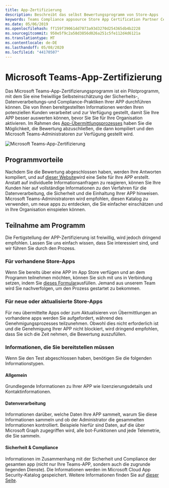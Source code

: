 ```yaml
---
title: App-Zertifizierung
description: Beschreibt das selbst Bewertungsprogramm von Store-Apps
keywords: Teams Compliance appsource Store App Certification Partner Center
ms.date: 05/06/2019
ms.openlocfilehash: ff159f39061dd7073a93d3270d254365db4b2228
ms.sourcegitcommit: 950e5f9c2a58d3856d026a251c5fe112d4d6121a
ms.translationtype: MT
ms.contentlocale: de-DE
ms.lasthandoff: 05/08/2020
ms.locfileid: "44170507"
---
```

# <a name="microsoft-teams-app-certification"></a>Microsoft Teams-App-Zertifizierung

Das Microsoft Teams-App-Zertifizierungsprogramm ist ein Pilotprogramm, mit dem Sie eine freiwillige Selbsteinschätzung der Sicherheits-, Datenverarbeitungs-und Compliance-Praktiken Ihrer APP durchführen können. Die von Ihnen bereitgestellten Informationen werden Ihren potenziellen Kunden verarbeitet und zur Verfügung gestellt, damit Sie Ihre APP besser auswerten können, bevor Sie Sie für Ihre Organisation aktivieren. Im Rahmen des [App-Übermittlungsprozesses](~/concepts/deploy-and-publish/apps-publish.md) haben Sie die Möglichkeit, die Bewertung abzuschließen, die dann kompiliert und den Microsoft Teams-Administratoren zur Verfügung gestellt wird.

![Microsoft Teams-App-Zertifizierung](~/assets/images/self-assessment.png)

## <a name="program-benefits"></a>Programmvorteile

Nachdem Sie die Bewertung abgeschlossen haben, werden Ihre Antworten kompiliert, und auf [dieser Website](https://aka.ms/AppCertification)wird eine Seite für Ihre APP erstellt. Anstatt auf individuelle Informationsanfragen zu reagieren, können Sie Ihre Kunden hier auf vollständige Informationen zu den Verfahren für die Datenverarbeitung, die Sicherheit und die Einhaltung Ihrer APP hinweisen. Microsoft Teams-Administratoren wird empfohlen, diesen Katalog zu verwenden, um neue apps zu entdecken, die Sie einfacher einschätzen und in Ihre Organisation einspielen können.

## <a name="how-to-join-the-program"></a>Teilnahme am Programm

Die Fertigstellung der APP-Zertifizierung ist freiwillig, wird jedoch dringend empfohlen. Lassen Sie uns einfach wissen, dass Sie interessiert sind, und wir führen Sie durch den Prozess.

### <a name="for-existing-store-apps"></a>Für vorhandene Store-Apps

Wenn Sie bereits über eine APP im App Store verfügen und an dem Programm teilnehmen möchten, können Sie sich mit uns in Verbindung setzen, indem Sie [dieses Formular](https://forms.microsoft.com/Pages/ResponsePage.aspx?id=v4j5cvGGr0GRqy180BHbR3oKPRKv815GlRdzCCYPJGZUMzlXMVVIRkhXQUVXT0paQVQ0UUdRWEZSSCQlQCN0PWcu)ausfüllen. Jemand aus unserem Team wird Sie nachverfolgen, um den Prozess gestartet zu bekommen.

### <a name="for-new-or-updated-store-apps"></a>Für neue oder aktualisierte Store-Apps

Für neu übermittelte Apps oder zum Aktualisieren von Übermittlungen an vorhandene apps werden Sie aufgefordert, während des Genehmigungsprozesses teilzunehmen. Obwohl dies nicht erforderlich ist und die Genehmigung Ihrer APP nicht blockiert, wird dringend empfohlen, dass Sie sich die Zeit nehmen, die Bewertung auszufüllen.

### <a name="information-youll-need-to-provide"></a>Informationen, die Sie bereitstellen müssen

Wenn Sie den Test abgeschlossen haben, benötigen Sie die folgenden Informationstypen.

#### <a name="general"></a>Allgemein

Grundlegende Informationen zu Ihrer APP wie lizenzierungsdetails und Kontaktinformationen.

#### <a name="data-handling"></a>Datenverarbeitung

Informationen darüber, welche Daten Ihre APP sammelt, warum Sie diese Informationen sammeln und ob der Administrator die gesammelten Informationen kontrolliert. Beispiele hierfür sind Daten, auf die über Microsoft Graph zugegriffen wird, alle bot-Funktionen und jede Telemetrie, die Sie sammeln.

#### <a name="security--compliance"></a>Sicherheit & Compliance

Informationen im Zusammenhang mit der Sicherheit und Compliance der gesamten app (nicht nur Ihre Teams-APP, sondern auch die zugrunde liegenden Dienste). Die Informationen werden im Microsoft Cloud App Security-Katalog gespeichert. Weitere Informationen finden Sie auf [dieser Seite](/cloud-app-security/attest-your-app).
